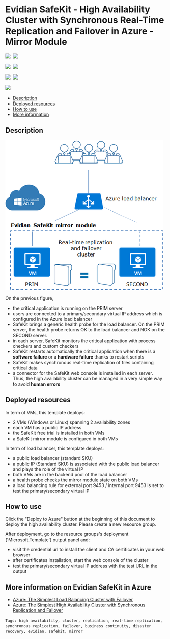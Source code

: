 # Evidian SafeKit - High Availability Cluster with Synchronous Real-Time Replication and Failover in Azure - Mirror Module

<IMG SRC="https://azbotstorage.blob.core.windows.net/badges/safekit-cluster-mirror/PublicLastTestDate.svg" />&nbsp;
<IMG SRC="https://azbotstorage.blob.core.windows.net/badges/safekit-cluster-mirror/PublicDeployment.svg" />&nbsp;

<IMG SRC="https://azbotstorage.blob.core.windows.net/badges/safekit-cluster-mirror/FairfaxLastTestDate.svg" />&nbsp;
<IMG SRC="https://azbotstorage.blob.core.windows.net/badges/safekit-cluster-mirror/FairfaxDeployment.svg" />&nbsp;

<IMG SRC="https://azbotstorage.blob.core.windows.net/badges/safekit-cluster-mirror/BestPracticeResult.svg" />&nbsp;
<IMG SRC="https://azbotstorage.blob.core.windows.net/badges/safekit-cluster-mirror/CredScanResult.svg" />&nbsp;

<a href="https://portal.azure.com/#create/Microsoft.Template/uri/https%3A%2F%2Fraw.githubusercontent.com%2FAzure%2Fazure-quickstart-templates%2Fmaster%2Fsafekit-cluster-mirror%2Fazuredeploy.json" target="_blank">
    <img src="http://azuredeploy.net/deploybutton.png"/>
</a>

*   [Description](#description)
*   [Deployed resources](#resources)
*   [How to use](#use)
*   [More information](#more)

## <a name="description"></a>Description


![How the Evidian SafeKit mirror cluster implements real-time replication and failover in Azure?](images/mirrorarch.png)

On the previous figure,

*   the critical application is running on the PRIM server
*   users are connected to a primary/secondary virtual IP address which is configured in the Azure load balancer
*   SafeKit brings a generic health probe for the load balancer. On the PRIM server, the health probe returns OK to the load balancer and NOK on the SECOND server.
*   in each server, SafeKit monitors the critical application with process checkers and custom checkers
*   SafeKit restarts automatically the critical application when there is a **software failure** or a **hardware failure** thanks to restart scripts
*   SafeKit makes synchronous real-time replication of files containing critical data
*   a connector for the SafeKit web console is installed in each server. Thus, the high availability cluster can be managed in a very simple way to avoid **human errors**

## <a name="resources"></a>Deployed resources

In term of VMs, this template deploys:

*   2 VMs (Windows or Linux) spanning 2 availability zones
*   each VM has a public IP address
*   the SafeKit free trial is installed in both VMs
*   a SafeKit mirror module is configured in both VMs

In term of load balancer, this template deploys:

*   a public load balancer (standard SKU)
*   a public IP (Standard SKU) is associated with the public load balancer and plays the role of the virtual IP
*   both VMs are in the backend pool of the load balancer
*   a health probe checks the mirror module state on both VMs
*   a load balancing rule for external port 9453 / internal port 9453 is set to test the primary/secondary virtual IP

## <a name="use"></a>How to use

Click the "Deploy to Azure" button at the beginning of this document to deploy the high availability cluster. Please create a new resource group.

After deployment, go to the resource groups's deployment ('Microsoft.Template') output panel and:

*   visit the credential url to install the client and CA certificates in your web browser
*   after certificates installation, start the web console of the cluster
*   test the primary/secondary virtual IP address with the test URL in the output

## <a name="more"></a>More information on **Evidian SafeKit** in Azure

*   [Azure: The Simplest Load Balancing Cluster with Failover](https://www.evidian.com/products/high-availability-software-for-application-clustering/azure-load-balancing-cluster-failover/)
*   [Azure: The Simplest High Availability Cluster with Synchronous Replication and Failover](https://www.evidian.com/products/high-availability-software-for-application-clustering/azure-high-availability-cluster-synchronous-replication-failover/)

`Tags: high availability, cluster, replication, real-time replication, synchronous replication, failover, business continuity, disaster recovery, evidian, safekit, mirror`

